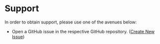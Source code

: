 # Support

In order to obtain support, please use one of the avenues below:

* Open a GitHub issue in the respective GitHub repository. 
([Create New Issue](https://github.com/jhthorp/Utility-Scripts/issues/new/choose))